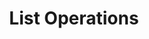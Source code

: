 ---
title: List Operations
description: Learn about changing list items in Python. How to insert, append, and remove items from a list. How to change a list item at a specific index. How to change multiple list items at once. How to change a list item to a different type. 
sidebar: 
    order: 50
---